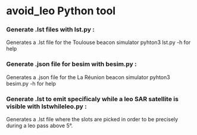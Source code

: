 # avoid_leo Python tool

### Generate .lst files with lst.py :

Generates a .lst file for the Toulouse beacon simulator
pyhton3 lst.py -h for help

### Generate .json file for besim with besim.py :

Generates a .json file for the La Réunion beacon simulator
pyhton3 besim.py -h for help

### Generate .lst to emit specificaly while a leo SAR satellite is visible with lstwhileleo.py :

Generates a .lst file where the slots are picked in order to be precisely during a leo pass above 5°.

